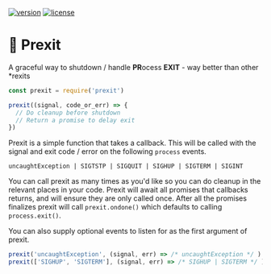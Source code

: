 [![version](https://img.shields.io/npm/v/prexit.svg)]() [![license](https://img.shields.io/github/license/porsager/prexit.svg)]()

# 🚪 Prexit 

A graceful way to shutdown / handle **PR**ocess **EXIT** - way better than other \*rexits

```js
const prexit = require('prexit')

prexit((signal, code_or_err) => {
  // Do cleanup before shutdown
  // Return a promise to delay exit
})
```

Prexit is a simple function that takes a callback. This will be called with the signal and exit code / error on the following `process` events.

`uncaughtException | SIGTSTP | SIGQUIT | SIGHUP | SIGTERM | SIGINT`

You can call prexit as many times as you'd like so you can do cleanup in the relevant places in your code. Prexit will await all promises that callbacks returns, and will ensure they are only called once. After all the promises finalizes prexit will call `prexit.ondone()` which defaults to calling `process.exit()`.

You can also supply optional events to listen for as the first argument of prexit.
 
```js
prexit('uncaughtException', (signal, err) => /* uncaughtException */ )
prexit(['SIGHUP', 'SIGTERM'], (signal, err) => /* SIGHUP | SIGTERM */ )
````
